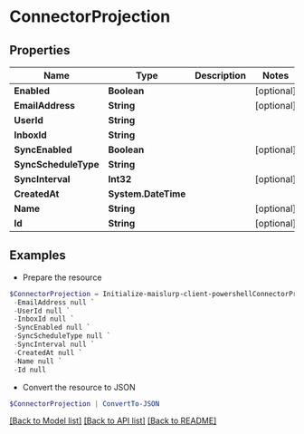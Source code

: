 # ConnectorProjection
## Properties

Name | Type | Description | Notes
------------ | ------------- | ------------- | -------------
**Enabled** | **Boolean** |  | [optional] 
**EmailAddress** | **String** |  | [optional] 
**UserId** | **String** |  | 
**InboxId** | **String** |  | 
**SyncEnabled** | **Boolean** |  | [optional] 
**SyncScheduleType** | **String** |  | 
**SyncInterval** | **Int32** |  | [optional] 
**CreatedAt** | **System.DateTime** |  | 
**Name** | **String** |  | [optional] 
**Id** | **String** |  | [optional] 

## Examples

- Prepare the resource
```powershell
$ConnectorProjection = Initialize-maislurp-client-powershellConnectorProjection  -Enabled null `
 -EmailAddress null `
 -UserId null `
 -InboxId null `
 -SyncEnabled null `
 -SyncScheduleType null `
 -SyncInterval null `
 -CreatedAt null `
 -Name null `
 -Id null
```

- Convert the resource to JSON
```powershell
$ConnectorProjection | ConvertTo-JSON
```

[[Back to Model list]](../README#documentation-for-models) [[Back to API list]](../README#documentation-for-api-endpoints) [[Back to README]](../README)

